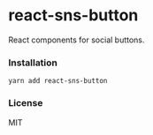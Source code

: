 # react-sns-button

React components for social buttons.

### Installation

```
yarn add react-sns-button
```

### License

MIT
